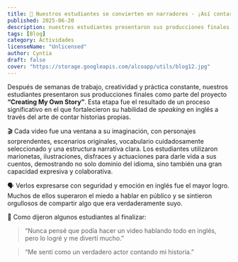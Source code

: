 ```yaml
---
title: 🎉 Nuestros estudiantes se convierten en narradores - ¡Así contaron sus propias historias!
published: 2025-06-20
description: nuestros estudiantes presentaron sus producciones finales como parte del proyecto “Creating My Own Story”.
tags: [Blog]
category: Actividades
licenseName: "Unlicensed"
author: Cyntia
draft: false
cover: "https://storage.googleapis.com/alcoapp/utils/blog12.jpg"
---
```


Después de semanas de trabajo, creatividad y práctica constante, nuestros estudiantes presentaron sus producciones finales como parte del proyecto **“Creating My Own Story”**. Esta etapa fue el resultado de un proceso significativo en el que fortalecieron su habilidad de *speaking* en inglés a través del arte de contar historias propias.

🎬 Cada video fue una ventana a su imaginación, con personajes sorprendentes, escenarios originales, vocabulario cuidadosamente seleccionado y una estructura narrativa clara. Los estudiantes utilizaron marionetas, ilustraciones, disfraces y actuaciones para darle vida a sus cuentos, demostrando no solo dominio del idioma, sino también una gran capacidad expresiva y colaborativa.

🗣️ Verlos expresarse con seguridad y emoción en inglés fue el mayor logro. Muchos de ellos superaron el miedo a hablar en público y se sintieron orgullosos de compartir algo que era verdaderamente suyo.

💬 Como dijeron algunos estudiantes al finalizar:

> “Nunca pensé que podía hacer un video hablando todo en inglés, pero lo logré y me divertí mucho.”

> “Me sentí como un verdadero actor contando mi historia.”
